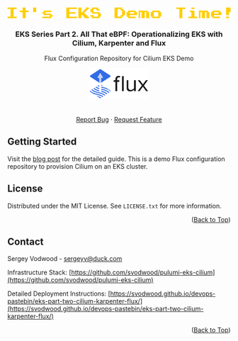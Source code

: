 <a name="readme-top"></a>

<!-- PROJECT LOGO -->
<br />
<div align="center">
  <a href="https://github.com/github_username/repo_name">
    <img src="https://raw.githubusercontent.com/svodwood/assets/main/eks-demo-time.png" alt="Logo">
  </a>
<h3 align="center">EKS Series Part 2. All That eBPF: Operationalizing EKS with Cilium, Karpenter and Flux</h3>

  <p align="center">
    Flux Configuration Repository for Cilium EKS Demo
    <div align="center">
      <img src="https://raw.githubusercontent.com/cncf/artwork/master/projects/flux/horizontal/color/flux-horizontal-color.png" height=70>
    </div>
    <br />
    <br />
    <a href="https://github.com/svodwood/eks-2-flux-config-repo/issues">Report Bug</a>
    ·
    <a href="https://github.com/svodwood/eks-2-flux-config-repo/issues">Request Feature</a>
  </p>
</div>

<!-- GETTING STARTED -->
## Getting Started

Visit the [blog post](https://svodwood.github.io/devops-pastebin/eks-part-two-cilium-karpenter-flux/) for the detailed guide. This is a demo Flux configuration repository to provision Cilium on an EKS cluster.

<!-- LICENSE -->
## License

Distributed under the MIT License. See `LICENSE.txt` for more information.

<p align="right">(<a href="#readme-top">Back to Top</a>)</p>

<!-- CONTACT -->
## Contact

Sergey Vodwood - sergeyv@duck.com

Infrastructure Stack: [https://github.com/svodwood/pulumi-eks-cilium](https://github.com/svodwood/pulumi-eks-cilium)

Detailed Deployment Instructions: [https://svodwood.github.io/devops-pastebin/eks-part-two-cilium-karpenter-flux/](https://svodwood.github.io/devops-pastebin/eks-part-two-cilium-karpenter-flux/)

<p align="right">(<a href="#readme-top">Back to Top</a>)</p>

<!-- MARKDOWN LINKS & IMAGES -->
[Pulumi-url]: https://pulumi.com/
